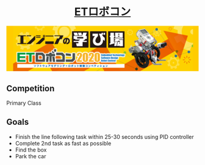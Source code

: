 # <div align="center">[ETロボコン](https://www.etrobo.jp/)

<img src="banner.png">

## Competition
Primary Class

## Goals
- Finish the line following task within 25-30 seconds using PID controller
- Complete 2nd task as fast as possible
- Find the box
- Park the car

